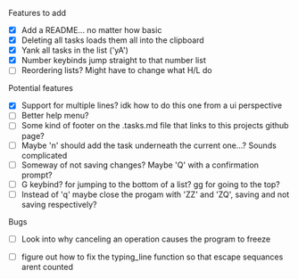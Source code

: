 Features to add
- [x] Add a README... no matter how basic
- [x] Deleting all tasks loads them all into the clipboard
- [x] Yank all tasks in the list ('yA')
- [x] Number keybinds jump straight to that number list
- [ ] Reordering lists? Might have to change what H/L do

Potential features
- [x] Support for multiple lines? idk how to do this one from a ui perspective
- [ ] Better help menu?
- [ ] Some kind of footer on the .tasks.md file that links to this projects github page?
- [ ] Maybe 'n' should add the task underneath the current one...? Sounds complicated
- [ ] Someway of not saving changes? Maybe 'Q' with a confirmation prompt?
- [ ] G keybind? for jumping to the bottom of a list? gg for going to the top?
- [ ] Instead of 'q' maybe close the progam with 'ZZ' and 'ZQ', saving and not saving respectively?

Bugs
- [ ] Look into why canceling an operation causes the program to freeze
- [ ] figure out how to fix the typing_line function so that escape sequances arent counted

